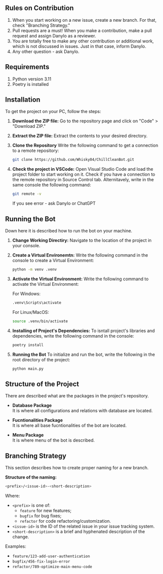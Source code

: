 ## Rules on Contribution
1. When you start working on a new issue, create a new branch. For that, check "Branching Strategy."
2. Pull requests are a must! When you make a contribution, make a pull request and assign Danylo as a reviewer.
3. You are totally free to make any other contribution or additional work, which is not discussed in issues. Just in that case, inform Danylo.
4. Any other question - ask Danylo.

## Requirements

1. Python version 3.11
2. Poetry is installed

## Installation

To get the project on your PC, follow the steps:

1. **Download the ZIP file:**
   Go to the repository page and click on "Code" > "Download ZIP."

2. **Extract the ZIP file:**
   Extract the contents to your desired directory.

3. **Clone the Repository**
   Write the following command to get a connection to a remote repository:
   ```bash
   git clone https://github.com/Whisky04/ChillCleanBot.git
   ```

4. **Check the project in VSCode:**
   Open Visual Studio Code and load the project folder to start working on it. Check if you have a connection to the remote repository in Source Control tab. Alternitavely, write in the same console the following command:
   ```bash
   git remote -v
   ```
   If you see error - ask Danylo or ChatGPT

## Running the Bot

Down here it is described how to run the bot on your machine.

1. **Change Working Directiry:** 
   Navigate to the location of the project in your console.

2. **Create a Virtual Environemtn:**
   Write the following command in the console to create a Virtual Environment:
   ```bash
   python -m venv .venv
   ```

3. **Activate the Virtual Environment:**
   Write the following command to activate the Virtual Environment:
   
   For Windows:
   ```bash
   .venv\Scripts\activate
   ```

   For Linux/MacOS:
   ```bash
   source .venv/bin/activate
   ```

4. **Installing of Project's Dependencies:**
   To isntall project's libraries and dependencies, write the following command in the console:
   ```bash
   poetry install
   ```

5. **Running the Bot**
   To initialize and run the bot, write the following in the root directory of the project:
   ```bash
   python main.py
   ```

## Structure of the Project

There are described what are the packages in the project's repository.

- **Database Package**  
  It is where all configurations and relations with database are located.

- **Fucntionalities Package**  
  It is where all base fucntionalities of the bot are located.

- **Menu Package**  
  It is where menu of the bot is described.


## Branching Strategy

This section describes how to create proper naming for a new branch.
  
**Structure of the naming:**
```bash
<prefix>/<issue-id>-<short-description>
```
Where:
- `<prefix>` is one of:
  - `feature` for new features;
  - `bugfix` for bug fixes;
  - `refactor` for code refactoring/customization.
- `<issue-id>` is the ID of the related issue in your issue tracking system.
- `<short-description>` is a brief and hyphenated description of the change.

Examples:
- `feature/123-add-user-authentication`
- `bugfix/456-fix-login-error`
- `refactor/789-optimize-main-menu-code`